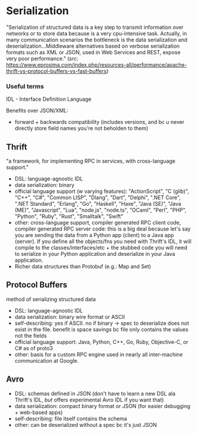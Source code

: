 # Serialization

"Serialization of structured data is a key step to transmit information over networks or to store data because is a very cpu-intensive task. Actually, in many communication scenarios the bottleneck is the data serialization and deserialization...Middleware alternatives based on verbose serialization formats such as XML or JSON, used in Web Services and REST, expose very poor performance."
 (src: https://www.eprosima.com/index.php/resources-all/performance/apache-thrift-vs-protocol-buffers-vs-fast-buffers)
 
### Useful terms

IDL - Interface Definition Language

Benefits over JSON/XML:


- forward + backwards compatibility (includes versions, and bc u never directly store field names you're not beholden to them)


## Thrift

"a framework, for implementing RPC in services, with cross-language support."

- DSL: language-agnostic IDL 
- data serialization: binary
- official language support (w varying features): "ActionScript", "C (glib)", "C++", "C#", "Common LISP", "Dlang", "Dart", "Delphi", ".NET Core", ".NET Standard", "Erlang", "Go", "Haskell", "Haxe", "Java (SE)", "Java (ME)", "Javascript", "Lua", "node.js", "node.ts", "OCaml", "Perl", "PHP", "Python", "Ruby", "Rust", "Smalltalk", "Swift" 
- other: cross-language support, compiler generated RPC client code, compiler generated RPC server code: this is a big deal because let's say you are sending the data from a Python app (client) to a Java app (server). If you define all the objects/fns you need with Thrift's IDL, it will compile to the classes/interfaces/etc + the stubbed code you will need to serialize in your Python application and deserialize in your Java application.
- Richer data structures than Protobuf (e.g.: Map and Set)

## Protocol Buffers
method of serializing structured data

- DSL: language-agnostic IDL 
- data serialization: binary wire format or ASCII
- self-describing: yes if ASCII. no if binary -> spec to deserialize does not exist in the file. benefit is space savings bc file only contains the values not the fields
- official language support: Java, Python, C++, Go, Ruby, Objective-C, or C# as of proto3
- other: basis for a custom RPC engine used in nearly all inter-machine communication at Google.

## Avro

- DSL: schemas defined in JSON (don't have to learn a new DSL ala Thrift's IDL, *but* offers experimental Avro IDL if you want that)
- data serialization: compact binary format or JSON (for easier debugging + web-based apps)
- self-describing: file itself contains the schema
- other: can be deserialized without a spec bc it's just JSON
